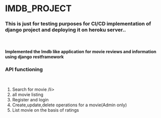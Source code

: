 # IMDB_PROJECT

<H3>This is just for testing purposes for CI/CD implementation of django project and deploying it on heroku server..</h3><br>
<h4>Implemented the Imdb like application for movie reviews and information using django restframework</h4></r>
<h3>API functioning</h3></br></hr>
<ol>
  <li>Search for movie /li>
  <li>all movie listing</li>
  <li>Register and login</li>
  <li>Create,update,delete operations for a movie(Admin only)</li>
  <li>List movie on the basis of ratings</li>
  </ol>
